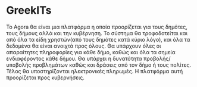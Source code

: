 # GreekITs
Το Agora θα είναι μια πλατφόρμα η οποία προορίζεται για τους δημότες, τους δήμους αλλά και την κυβέρνηση. Το σύστημα θα τροφοδοτείται και από όλα τα είδη χρηστών(από τους δημότες κατά κύριο λόγο), και όλα τα δεδομένα θα είναι ανοιχτά προς όλους. Θα υπάρχουν όλες οι απαραίτητες πληροφορίες για κάθε δήμο, καθώς και όλα τα σημεία ενδιαφέροντος κάθε δήμου. Θα υπάρχει η δυνατότητα προβολής/υποβολής προβλημάτων καθώς και δράσεις από τον δήμο ή τους πολίτες. Τέλος θα υποστηρίζονται ηλεκτρονικές πληρωμές. Η πλατφόρμα αυτή προορίζεται προς κυβερνήσεις.
